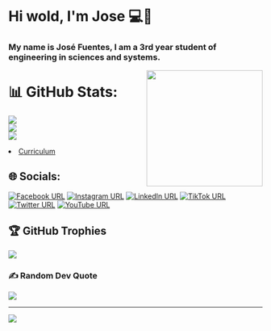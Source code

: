 # Hi wold, I'm Jose 💻👋

### My name is José Fuentes, I am a 3rd year student of engineering in sciences and systems.

<img align='right' src="https://media.giphy.com/media/M9gbBd9nbDrOTu1Mqx/giphy.gif" width="230">

# 📊 GitHub Stats:
![](https://github-readme-stats.vercel.app/api?username=jdfuentes12&theme=dark&hide_border=false&include_all_commits=false&count_private=false)<br/>
![](https://github-readme-streak-stats.herokuapp.com/?user=jdfuentes12&theme=dark&hide_border=false)<br/>
![](https://github-readme-stats.vercel.app/api/top-langs/?username=jdfuentes12&theme=dark&hide_border=false&include_all_commits=false&count_private=false&layout=compact)
<li><a href="https://jdfuentes12.github.io/CurriculumVitae.github.io/">Curriculum</a></li>


## 🌐 Socials:
[![Facebook URL](https://img.shields.io/badge/Facebook-%231877F2.svg?logo=Facebook&logoColor=white)](https://www.facebook.com/profile.php?id=100004808144415) 
[![Instagram URL](https://img.shields.io/badge/Instagram-%23E4405F.svg?logo=Instagram&logoColor=white)](https://www.instagram.com/__jose.27/?hl=es) 
[![LinkedIn URL](https://img.shields.io/badge/LinkedIn-%230077B5.svg?logo=linkedin&logoColor=white)](https://www.linkedin.com/in/jose-fuentes-ab651b150/) 
[![TikTok URL](https://img.shields.io/badge/TikTok-%23000000.svg?logo=TikTok&logoColor=white)](https://www.tiktok.com/@__jose.27) 
[![Twitter URL](https://img.shields.io/badge/Twitter-%231DA1F2.svg?logo=Twitter&logoColor=white)](https://twitter.com/_Josef27) 
[![YouTube URL](https://img.shields.io/badge/YouTube-%23FF0000.svg?logo=YouTube&logoColor=white)](https://www.youtube.com/channel/UCMUcSKkVW0JKhAcPWwd6KGQ)

## 🏆 GitHub Trophies
![](https://github-profile-trophy.vercel.app/?username=jdfuentes12&theme=radical&no-frame=false&no-bg=true&margin-w=4)

### ✍️ Random Dev Quote
![](https://quotes-github-readme.vercel.app/api?type=horizontal&theme=tokyonight)

---
[![](https://visitcount.itsvg.in/api?id=jdfuentes12&icon=0&color=0)](https://visitcount.itsvg.in)

